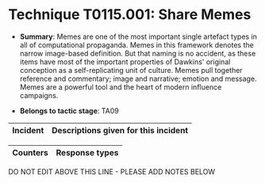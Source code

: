 # Technique T0115.001: Share Memes

* **Summary**: Memes are one of the most important single artefact types in all of computational propaganda. Memes in this framework denotes the narrow image-based definition. But that naming is no accident, as these items have most of the important properties of Dawkins' original conception as a self-replicating unit of culture. Memes pull together reference and commentary; image and narrative; emotion and message. Memes are a powerful tool and the heart of modern influence campaigns.

* **Belongs to tactic stage**: TA09


| Incident | Descriptions given for this incident |
| -------- | -------------------- |



| Counters | Response types |
| -------- | -------------- |


DO NOT EDIT ABOVE THIS LINE - PLEASE ADD NOTES BELOW